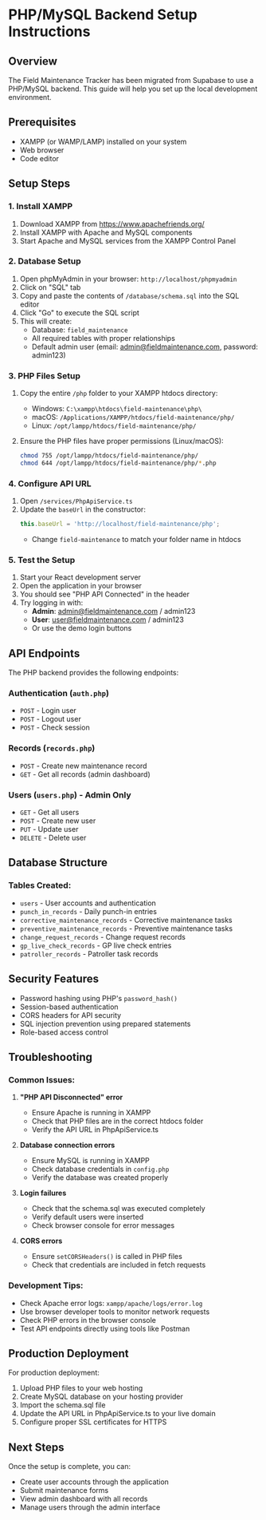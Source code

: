 # PHP/MySQL Backend Setup Instructions

## Overview
The Field Maintenance Tracker has been migrated from Supabase to use a PHP/MySQL backend. This guide will help you set up the local development environment.

## Prerequisites
- XAMPP (or WAMP/LAMP) installed on your system
- Web browser
- Code editor

## Setup Steps

### 1. Install XAMPP
1. Download XAMPP from https://www.apachefriends.org/
2. Install XAMPP with Apache and MySQL components
3. Start Apache and MySQL services from the XAMPP Control Panel

### 2. Database Setup
1. Open phpMyAdmin in your browser: `http://localhost/phpmyadmin`
2. Click on "SQL" tab
3. Copy and paste the contents of `/database/schema.sql` into the SQL editor
4. Click "Go" to execute the SQL script
5. This will create:
   - Database: `field_maintenance`
   - All required tables with proper relationships
   - Default admin user (email: admin@fieldmaintenance.com, password: admin123)

### 3. PHP Files Setup
1. Copy the entire `/php` folder to your XAMPP htdocs directory:
   - Windows: `C:\xampp\htdocs\field-maintenance\php\`
   - macOS: `/Applications/XAMPP/htdocs/field-maintenance/php/`
   - Linux: `/opt/lampp/htdocs/field-maintenance/php/`

2. Ensure the PHP files have proper permissions (Linux/macOS):
   ```bash
   chmod 755 /opt/lampp/htdocs/field-maintenance/php/
   chmod 644 /opt/lampp/htdocs/field-maintenance/php/*.php
   ```

### 4. Configure API URL
1. Open `/services/PhpApiService.ts`
2. Update the `baseUrl` in the constructor:
   ```typescript
   this.baseUrl = 'http://localhost/field-maintenance/php';
   ```
   - Change `field-maintenance` to match your folder name in htdocs

### 5. Test the Setup
1. Start your React development server
2. Open the application in your browser
3. You should see "PHP API Connected" in the header
4. Try logging in with:
   - **Admin**: admin@fieldmaintenance.com / admin123
   - **User**: user@fieldmaintenance.com / admin123
   - Or use the demo login buttons

## API Endpoints

The PHP backend provides the following endpoints:

### Authentication (`auth.php`)
- `POST` - Login user
- `POST` - Logout user  
- `POST` - Check session

### Records (`records.php`)
- `POST` - Create new maintenance record
- `GET` - Get all records (admin dashboard)

### Users (`users.php`) - Admin Only
- `GET` - Get all users
- `POST` - Create new user
- `PUT` - Update user
- `DELETE` - Delete user

## Database Structure

### Tables Created:
- `users` - User accounts and authentication
- `punch_in_records` - Daily punch-in entries
- `corrective_maintenance_records` - Corrective maintenance tasks
- `preventive_maintenance_records` - Preventive maintenance tasks
- `change_request_records` - Change request records
- `gp_live_check_records` - GP live check entries
- `patroller_records` - Patroller task records

## Security Features
- Password hashing using PHP's `password_hash()`
- Session-based authentication
- CORS headers for API security
- SQL injection prevention using prepared statements
- Role-based access control

## Troubleshooting

### Common Issues:

1. **"PHP API Disconnected" error**
   - Ensure Apache is running in XAMPP
   - Check that PHP files are in the correct htdocs folder
   - Verify the API URL in PhpApiService.ts

2. **Database connection errors**
   - Ensure MySQL is running in XAMPP
   - Check database credentials in `config.php`
   - Verify the database was created properly

3. **Login failures**
   - Check that the schema.sql was executed completely
   - Verify default users were inserted
   - Check browser console for error messages

4. **CORS errors**
   - Ensure `setCORSHeaders()` is called in PHP files
   - Check that credentials are included in fetch requests

### Development Tips:
- Check Apache error logs: `xampp/apache/logs/error.log`
- Use browser developer tools to monitor network requests
- Check PHP errors in the browser console
- Test API endpoints directly using tools like Postman

## Production Deployment
For production deployment:
1. Upload PHP files to your web hosting
2. Create MySQL database on your hosting provider
3. Import the schema.sql file
4. Update the API URL in PhpApiService.ts to your live domain
5. Configure proper SSL certificates for HTTPS

## Next Steps
Once the setup is complete, you can:
- Create user accounts through the application
- Submit maintenance forms
- View admin dashboard with all records
- Manage users through the admin interface
